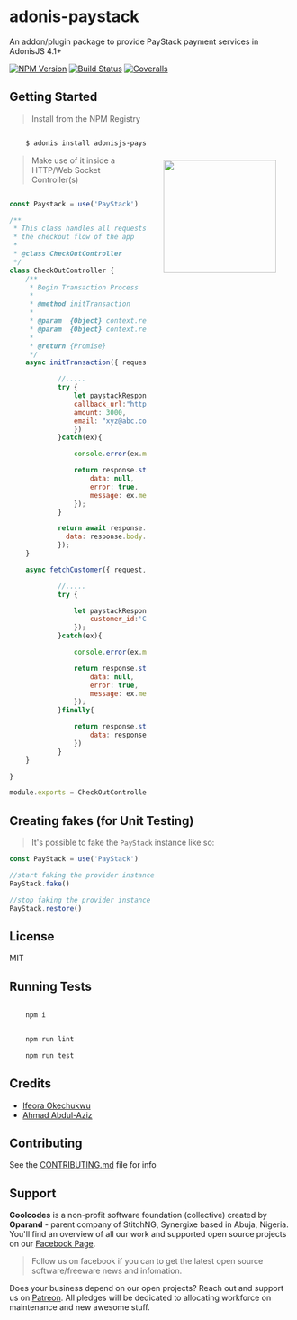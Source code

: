 # adonis-paystack
An addon/plugin package to provide PayStack payment services in AdonisJS 4.1+

[![NPM Version][npm-image]][npm-url]
[![Build Status][travis-image]][travis-url]
[![Coveralls][coveralls-image]][coveralls-url]

<img src="http://res.cloudinary.com/adonisjs/image/upload/q_100/v1497112678/adonis-purple_pzkmzt.svg" width="200px" align="right" hspace="30px" vspace="140px">

## Getting Started

>Install from the NPM Registry

```bash

    $ adonis install adonisjs-paystack

```

>Make use of it inside a HTTP/Web Socket Controller(s)

```js

const Paystack = use('PayStack')

/**
 * This class handles all requests for 
 * the checkout flow of the app
 *
 * @class CheckOutController
 */
class CheckOutController {
	/**
	 * Begin Transaction Process
	 *
	 * @method initTransaction
	 *
	 * @param  {Object} context.request
	 * @param  {Object} context.response
	 *
	 * @return {Promise}
	 */
	async initTransaction({ request, response }) {

		    //.....
			try {
				let paystackResponse = await Paystack.initializeTransaction({
				callback_url:"https://locahost:3333/trans/hooks/paystack", 
				amount: 3000, 
				email: "xyz@abc.com"
				})
			}catch(ex){

				console.error(ex.message);

				return response.status(400).json({
					data: null,
					error: true,
					message: ex.message
				}); 
			}

		    return await response.status(200).json({
		      data: response.body.data
			});
	}

	async fetchCustomer({ request, response }){

			//.....
			try {

				let paystackResponse = await Paystack.getCustomer({
					customer_id:'CUS_reu3738we993wsnqah'
				});
			}catch(ex){

				console.error(ex.message);

				return response.status(400).json({
					data: null,
					error: true,
					message: ex.message
				}); 
			}finally{

				return response.status(200).json({
					data: response.body.data
				})
			}
	}

}

module.exports = CheckOutController

```

## Creating fakes (for Unit Testing)

>It's possible to fake the `PayStack` instance like so:

```js
const PayStack = use('PayStack')

//start faking the provider instance
PayStack.fake()

//stop faking the provider instance
PayStack.restore()
```

## License

MIT

## Running Tests

```bash

    npm i

```

```bash

	npm run lint

    npm run test

```

## Credits

- [Ifeora Okechukwu](https://twitter.com/isocroft)
- [Ahmad Abdul-Aziz](https://twitter.com/dev_amaz)
    
## Contributing

See the [CONTRIBUTING.md](https://github.com/stitchng/adonis-paystack/blob/master/CONTRIBUTING.md) file for info

## Support 

**Coolcodes** is a non-profit software foundation (collective) created by **Oparand** - parent company of StitchNG, Synergixe based in Abuja, Nigeria. You'll find an overview of all our work and supported open source projects on our [Facebook Page](https://www.facebook.com/coolcodes/).

>Follow us on facebook if you can to get the latest open source software/freeware news and infomation.

Does your business depend on our open projects? Reach out and support us on [Patreon](https://www.patreon.com/coolcodes/). All pledges will be dedicated to allocating workforce on maintenance and new awesome stuff.

[npm-image]: https://img.shields.io/npm/v/adonisjs-paystack.svg?style=flat-square
[npm-url]: https://npmjs.org/package/adonisjs-paystack

[travis-image]: https://img.shields.io/travis/stitchng/adonis-paystack/master.svg?style=flat-square
[travis-url]: https://travis-ci.org/stitchng/adonis-paystack

[coveralls-image]: https://img.shields.io/coveralls/stitchng/adonis-paystack/develop.svg?style=flat-square

[coveralls-url]: https://coveralls.io/github/stitchng/adonis-paystack
